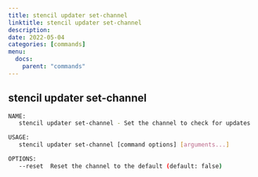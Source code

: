 ```yaml
---
title: stencil updater set-channel
linktitle: stencil updater set-channel
description: 
date: 2022-05-04
categories: [commands]
menu:
  docs:
    parent: "commands"
---
```


## stencil updater set-channel

```bash
NAME:
   stencil updater set-channel - Set the channel to check for updates

USAGE:
   stencil updater set-channel [command options] [arguments...]

OPTIONS:
   --reset  Reset the channel to the default (default: false)
   

```
